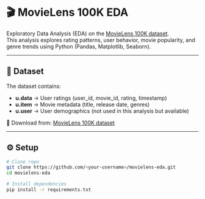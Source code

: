 # 🎬 MovieLens 100K EDA

Exploratory Data Analysis (EDA) on the [MovieLens 100K dataset](https://grouplens.org/datasets/movielens/100k/).  
This analysis explores rating patterns, user behavior, movie popularity, and genre trends using Python (Pandas, Matplotlib, Seaborn).  

---

## 📂 Dataset
The dataset contains:
- **u.data** → User ratings (user_id, movie_id, rating, timestamp)  
- **u.item** → Movie metadata (title, release date, genres)  
- **u.user** → User demographics (not used in this analysis but available)  

📌 Download from: [MovieLens 100K dataset](https://grouplens.org/datasets/movielens/100k/)  

---

## ⚙️ Setup

```bash
# Clone repo
git clone https://github.com/<your-username>/movielens-eda.git
cd movielens-eda

# Install dependencies
pip install -r requirements.txt

